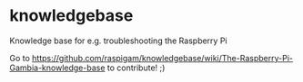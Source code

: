 # knowledgebase
Knowledge base for e.g. troubleshooting the Raspberry Pi

Go to https://github.com/raspigam/knowledgebase/wiki/The-Raspberry-Pi-Gambia-knowledge-base to contribute! ;)
